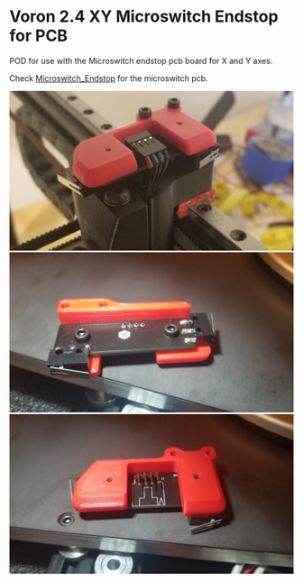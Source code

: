 # Voron 2.4 XY Microswitch Endstop for PCB
POD for use with the Microswitch endstop pcb board for X and Y axes.

Check [Microswitch_Endstop](https://github.com/VoronDesign/Voron-Hardware/tree/master/Microswitch_Endstop) for the microswitch pcb.

![Installed](Images/picture2.jpg?raw=true "Installed")
![Mounted 1](Images/picture1.jpg?raw=true "Mounted 2")
![Mounted 2](Images/picture3.jpg?raw=true "Mounted 3")
